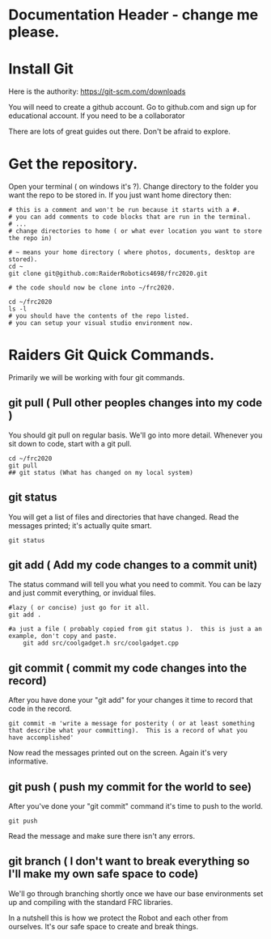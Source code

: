 # Documentation Header - change me please.

# Install Git 

Here is the authority: https://git-scm.com/downloads

You will need to create a github account.  Go to github.com and sign up for educational account.  If you need to be a collaborator

There are lots of great guides out there. Don't be afraid to explore.


# Get the repository.

Open your terminal ( on windows it's ?).
Change directory to the folder you want the repo to be stored in.  If you just want home directory then:

```
# this is a comment and won't be run because it starts with a #.
# you can add comments to code blocks that are run in the terminal.
# ...
# change directories to home ( or what ever location you want to store the repo in)

# ~ means your home directory ( where photos, documents, desktop are stored).
cd ~
git clone git@github.com:RaiderRobotics4698/frc2020.git

# the code should now be clone into ~/frc2020.

cd ~/frc2020
ls -l
# you should have the contents of the repo listed.
# you can setup your visual studio environment now.
```

# Raiders Git Quick Commands.
Primarily we will be working with four git commands.

## git pull ( Pull other peoples changes into my code )
You should git pull on regular basis.  We'll go into more detail.
Whenever you sit down to code, start with a git pull.

```
cd ~/frc2020
git pull
## git status (What has changed on my local system)
```
## git status
You will get a list of files and directories that have changed.  Read the messages printed; it's actually quite smart.
```
git status
```

## git add  ( Add my code changes to a commit unit)

The status command will tell you what you need to commit.  You can be lazy and just commit everything, or invidual files. 
```
#lazy ( or concise) just go for it all.
git add .

#a just a file ( probably copied from git status ).  this is just a an example, don't copy and paste.
	git add src/coolgadget.h src/coolgadget.cpp
```	

## git commit ( commit my code changes into the record)
After you have done your "git add" for your changes it time to record that code in the record.
```
git commit -m 'write a message for posterity ( or at least something that describe what your committing).  This is a record of what you have accomplished'
```

Now read the messages printed out on the screen.  Again it's very informative.

## git push ( push my commit for the world to see)

After you've done your "git commit" command it's time to push to the world.

```
git push
```

Read the message and make sure there isn't any errors. 

## git branch ( I don't want to break everything so I'll make my own safe space to code)

We'll go through branching shortly once we have our base environments set up and compiling with the standard FRC libraries.

In a nutshell this is how we protect the Robot and each other from ourselves.  It's our safe space to create and break things.


